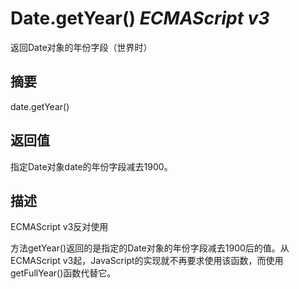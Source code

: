 # Date.getYear() _ECMAScript v3_

返回Date对象的年份字段（世界时）

## 摘要

date.getYear()

## 返回值

指定Date对象date的年份字段减去1900。

## 描述

ECMAScript v3反对使用  
  
  
方法getYear()返回的是指定的Date对象的年份字段减去1900后的值。从ECMAScript v3起，JavaScript的实现就不再要求使用该函数，而使用getFullYear()函数代替它。

